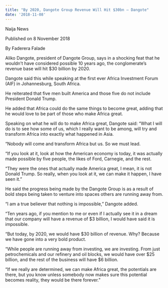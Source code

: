 ```yaml
---
title: "By 2020, Dangote Group Revenue Will Hit $30bn – Dangote"
date: '2018-11-08'
---
```

Naija News

Published on 8 November 2018

By Faderera Falade 



Aliko Dangote, president of Dangote Group, says in a shocking feat that he wouldn’t have considered possible 10 years ago, the conglomerate’s revenue base will hit $30 billion by 2020.

Dangote said this while speaking at the first ever Africa Investment Forum (AIF) in Johannesburg, South Africa.

He reiterated that five men built America and those five do not include President Donald Trump.

He added that Africa could do the same things to become great, adding that he would love to be part of those who make Africa great.

Speaking on what he will do to make Africa great, Dangote said: “What I will do is to see how some of us, which I really want to be among, will try and transform Africa into exactly what happened in Asia.

“Nobody will come and transform Africa but us. So we must lead.

“If you look at it, look at how the American economy is today, it was actually made possible by five people, the likes of Ford, Carnegie, and the rest.

“They were the ones that actually made America great, I mean, it is not Donald Trump. So really, when you look at it, we can make it happen, I have seen it.”

He said the progress being made by the Dangote Group is as a result of bold steps being taken to venture into spaces others are running away from.

“I am a true believer that nothing is impossible,” Dangote added.

“Ten years ago, if you mention to me or even if I actually see it in a dream that our company will have a revenue of $3 billion, I would have said it is impossible.

“But today, by 2020, we would have $30 billion of revenue. Why? Because we have gone into a very bold product.

“While people are running away from investing, we are investing. From just petrochemicals and our refinery and oil blocks, we would have over $25 billion, and the rest of the business will have $6 billion.

“If we really are determined, we can make Africa great, the potentials are there, but you know unless somebody now makes sure this potential becomes reality, they would be there forever.”

